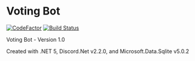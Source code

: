 # Voting Bot

[![CodeFactor](https://www.codefactor.io/repository/github/the-mighty-mo/votingbot/badge)](https://www.codefactor.io/repository/github/the-mighty-mo/votingbot)
[![Build Status](https://hallb1016.visualstudio.com/FBIBot/_apis/build/status/the-mighty-mo.VotingBot?branchName=master)](https://hallb1016.visualstudio.com/FBIBot/_build/latest?definitionId=12&branchName=master)

Voting Bot - Version 1.0

Created with .NET 5, Discord.Net v2.2.0, and Microsoft.Data.Sqlite v5.0.2
